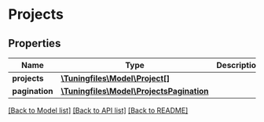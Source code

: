 # Projects

## Properties
Name | Type | Description | Notes
------------ | ------------- | ------------- | -------------
**projects** | [**\Tuningfiles\Model\Project[]**](Project.md) |  | [optional] 
**pagination** | [**\Tuningfiles\Model\ProjectsPagination**](ProjectsPagination.md) |  | [optional] 

[[Back to Model list]](../../README.md#documentation-for-models) [[Back to API list]](../../README.md#documentation-for-api-endpoints) [[Back to README]](../../README.md)

